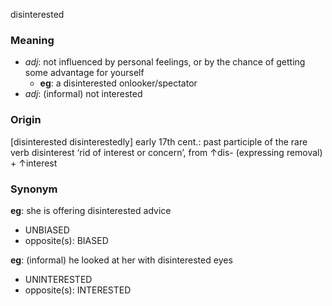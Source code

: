 disinterested
### Meaning
+ _adj_: not influenced by personal feelings, or by the chance of getting some advantage for yourself
	+ __eg__: a disinterested onlooker/spectator
+ _adj_: (informal) not interested

### Origin

[disinterested disinterestedly] early 17th cent.: past participle of the rare verb disinterest ‘rid of interest or concern’, from ↑dis- (expressing removal) + ↑interest

### Synonym

__eg__: she is offering disinterested advice

+ UNBIASED
+ opposite(s): BIASED

__eg__: (informal) he looked at her with disinterested eyes

+ UNINTERESTED
+ opposite(s): INTERESTED



